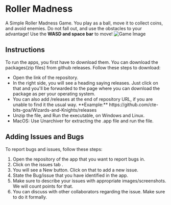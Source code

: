 # Roller Madness
A Simple Roller Madness Game. You play as a ball, move it to collect coins, and avoid enemies. Do not fall out, and use the obstacles to your advantage! Use the <B>WASD and space bar</B> to move!
![Game Image](https://img.itch.zone/aW1hZ2UvNjY1MjkxLzM1OTI2NzAucG5n/original/udsi%2By.png)

## Instructions

To run the apps, you first have to download them.
You can download the packages(zip files) from github releases. Follow these steps to download:
<ul>
  <li>Open the link of the repository.</li>
  <li>In the right side,  you will see a heading saying releases. Just click on that and you'll be forwarded to the page where you can download the package as per      your operating system.</li>
  <li>You can also add /releases at the end of repository URL, if you are unable to find it the usual way. **Example:** https://github.com/cte-bits-goa/Wizards-and-Knights/releases</li>
  <li>Unzip the file, and Run the executable, on Windows and Linux.</li>
  <li>MacOS: Use Unarchiver for extracting the .app file and run the file.</li>
</ul>

## Adding Issues and Bugs

To report bugs and issues, follow these steps:

1. Open the repository of the app that you want to report bugs in.
2. Click on the issues tab .
3. You will see a New button. Click on that to add a new issue. 
4. State the Bug/issue that you have identified in the app. 
5. Make sure to describe your issues with appropriate images/screenshots. We will count points for that.
6. You can discuss with other collaborators regarding the issue. Make sure to do it formally.

